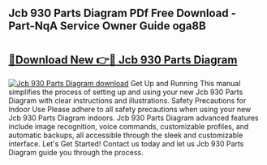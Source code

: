 ## Jcb 930 Parts Diagram PDf Free Download - Part-NqA Service Owner Guide oga8B

# <h2><a href="http://dfh8n7v.blite.top/?on=Jcb+930+Parts+Diagram">🔗Download New 👉🔴 Jcb 930 Parts Diagram</a></h2>

[![Jcb 930 Parts Diagram download](https://i.imgur.com/lujVjoI.png)](http://dfh8n7v.blite.top/?on=Jcb+930+Parts+Diagram)
Get Up and Running This manual simplifies the process of setting up and using your new Jcb 930 Parts Diagram with clear instructions and illustrations. Safety Precautions for Indoor Use Please adhere to all safety precautions when using your new Jcb 930 Parts Diagram indoors. Jcb 930 Parts Diagram advanced features include image recognition, voice commands, customizable profiles, and automatic backups, all accessible through the sleek and customizable interface. Let's Get Started! Contact us today and let us Jcb 930 Parts Diagram guide you through the process.
